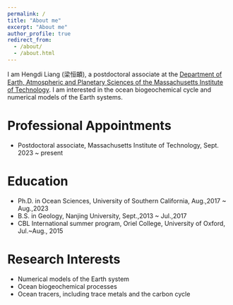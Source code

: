 ```yaml
---
permalink: /
title: "About me"
excerpt: "About me"
author_profile: true
redirect_from: 
  - /about/
  - /about.html
---
```


I am Hengdi Liang (梁恒頔), a postdoctoral associate at the [Department of Earth, Atmospheric and Planetary Sciences of the Massachusetts Institute of Technology](https://eaps.mit.edu/). I am interested in the ocean biogeochemical cycle and numerical models of the Earth systems.

Professional Appointments
======
* Postdoctoral associate, Massachusetts Institute of Technology, Sept. 2023 ~ present                      

Education
======
* Ph.D. in Ocean Sciences, University of Southern California, Aug.,2017 ~ Aug.,2023
* B.S. in Geology, Nanjing University, Sept.,2013 ~ Jul.,2017
* CBL International summer program, Oriel College, University of Oxford, Jul.~Aug., 2015

Research Interests
======
* Numerical models of the Earth system 
* Ocean biogeochemical processes 
* Ocean tracers, including trace metals and the carbon cycle

